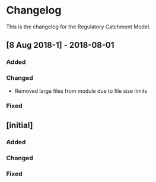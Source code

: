 # Changelog

This is the changelog for the Regulatory Catchment Model.


## [8 Aug 2018-1] - 2018-08-01

### Added

### Changed

- Removed large files from module due to file size limits

### Fixed


## [initial]

### Added

### Changed

### Fixed
